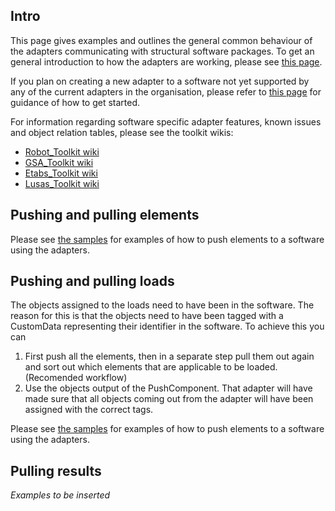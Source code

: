 ## Intro

This page gives examples and outlines the general common behaviour of the adapters communicating with structural software packages. To get an general introduction to how the adapters are working, please see [this page](The-Adapter-Interface).

If you plan on creating a new adapter to a software not yet supported by any of the current adapters in the organisation, please refer to [this page](BH.Adapter-%E2%80%90-Linking-to-Commercial-Software) for guidance of how to get started.

For information regarding software specific adapter features, known issues and object relation tables, please see the toolkit wikis:

- [Robot_Toolkit wiki](https://github.com/BHoM/Robot_Toolkit/wiki)
- [GSA_Toolkit wiki](https://github.com/BHoM/GSA_Toolkit/wiki)
- [Etabs_Toolkit wiki](https://github.com/BHoM/ETABS_Toolkit/wiki)
- [Lusas_Toolkit wiki](https://github.com/BHoM/Lusas_Toolkit/wiki)

## Pushing and pulling elements

Please see [the samples](https://github.com/BHoM/samples/tree/master/Structural_Adapters/Elements) for examples of how to push elements to a software using the adapters.

## Pushing and pulling loads
The objects assigned to the loads need to have been in the software. The reason for this is that the objects need to have been tagged with a CustomData representing their identifier in the software. To achieve this you can

1. First push all the elements, then in a separate step pull them out again and sort out which elements that are applicable to be loaded. (Recomended workflow)
1. Use the objects output of the PushComponent. That adapter will have made sure that all objects coming out from the adapter will have been assigned with the correct tags.

Please see [the samples](https://github.com/BHoM/samples/tree/master/Structural_Adapters/Loads) for examples of how to push elements to a software using the adapters.

## Pulling results

_Examples to be inserted_